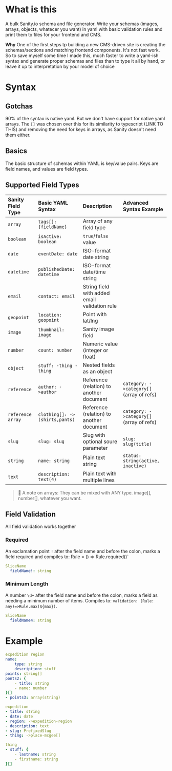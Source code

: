 

# What is this
A bulk Sanity.io schema and file generator. Write your schemas (images, arrays, objects, whatecer you want) in yaml with basic validation rules and print them to files for your frontend and CMS.

<strong>Why</strong>
One of the first steps tp building a new CMS-driven site is creating the schemas/sections and matching frontend components. It's not fast work. So to save myself some time I made this, much faster to write a yaml-ish syntax and generate proper schemas and files than to type it all by hand, or leave it up to interpretation by your model of choice


# Syntax

## Gotchas
90% of the syntax is native yaml. But we don't have support for native yaml arrays. The `[]` was chosen over this for its similarity to typescript (LINK TO THIS) and removing the need for keys in arrays, as Sanity doesn't need them either.

## Basics
The basic structure of schemas within YAML is key/value pairs. Keys are field names, and values are field types.

## Supported Field Types

| Sanity Field Type | Basic YAML Syntax             | Description                                   | Advanced Syntax Example                |
|:------------------|:-----------------------------|:-----------------------------------------------|:---------------------------------------|
| `array`           | `tags[]: {fieldName}`        | Array of any field type                        |                                         |
| `boolean`         | `isActive: boolean`          | `true`/`false` value                           |                                         |
| `date`            | `eventDate: date`            | ISO-format date string                         |                                         |
| `datetime`        | `publishedDate: datetime`    | ISO-format date/time string                    |                                         |
| `email`           | `contact: email`             | String field with added email validation rule  |                                         |
| `geopoint`        | `location: geopoint`         | Point with lat/lng                             |                                         |
| `image`           | `thumbnail: image`           | Sanity image field                             |                                         |
| `number`          | `count: number`              | Numeric value (integer or float)               |                                         |
| `object`          | ``` stuff: -thing - thing ```| Nested fields as an object                     |                                         |
| `reference`       | `author: ->author`           | Reference (relation) to another document       | `category: ->category[]` (array of refs)|
| `reference array` | `clothing[]: ->(shirts,pants)` | Reference (relation) to another document       | `category: ->category[]` (array of refs)|
| `slug`            | `slug: slug`                 | Slug with optional soure parameter             |  `slug: slug(title)`                    |
| `string`          | `name: string`               | Plain text string                              | `status: string(active, inactive)`      |
| `text`            | `description: text(4)`       | Plain text with multiple lines                 |                                         |


> 📝 A note on arrays: They can be mixed with ANY type. image[], number[], whatever you want.


## Field Validation
All field validation works together

### Required
An exclamation point `!` after the field name and before the colon, marks a field required and compiles to: Rule = () => Rule.required()`

```yaml
SliceName
  fieldName!: string
```

### Minimum Length
A number `\d+` after the field name and before the colon, marks a field as needing a minimum number of items. Compiles to: `validation: (Rule: any)=>Rule.max(${max})`.
```yaml
SliceName
  fieldName4: string
```

# Example

```yaml
expedition region
name: 
	type: string
	description: stuff
points: string[]
ponts2: {
	- title: string
	- name: number
}[]
- points3: array(string)

expedition
- title: string
- date: date
- region: ->expedition-region
- description: text
- slug: PrefixedSlug
- thing: ->place-mcgee[]

thing
- stuff: {
	- lastname: string
	- firstname: string
}[]
```